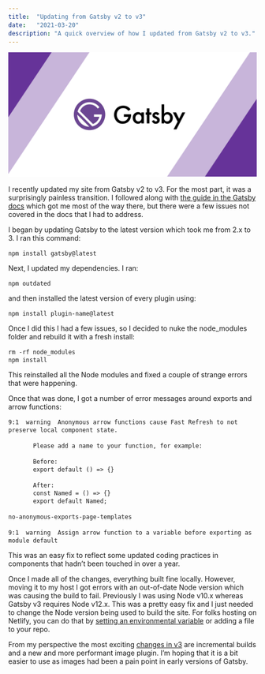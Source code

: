 ```yaml
---
title:  "Updating from Gatsby v2 to v3"
date:   "2021-03-20"
description: "A quick overview of how I updated from Gatsby v2 to v3."
---
```


![GatsbyJS](./../../images/gatsbyjs.png)

I recently updated my site from Gatsby v2 to v3. For the most part, it was a surprisingly painless transition. I followed along with [the guide in the Gatsby docs](https://www.gatsbyjs.com/docs/reference/release-notes/migrating-from-v2-to-v3/) which got me most of the way there, but there were a few issues not covered in the docs that I had to address.

I began by updating Gatsby to the latest version which took me from 2.x to 3. I ran this command:

```
npm install gatsby@latest
```

Next, I updated my dependencies. I ran:

```
npm outdated
```

and then installed the latest version of every plugin using:

```
npm install plugin-name@latest
```

Once I did this I had a few issues, so I decided to nuke the node_modules folder and rebuild it with a fresh install:

```
rm -rf node_modules
npm install
```

This reinstalled all the Node modules and fixed a couple of strange errors that were happening.

Once that was done, I got a number of error messages around exports and arrow functions:

```
9:1  warning  Anonymous arrow functions cause Fast Refresh to not preserve local component state.

       Please add a name to your function, for example:

       Before:
       export default () => {}

       After:
       const Named = () => {}
       export default Named;

no-anonymous-exports-page-templates

9:1  warning  Assign arrow function to a variable before exporting as module default
```

This was an easy fix to reflect some updated coding practices in components that hadn’t been touched in over a year. 

Once I made all of the changes, everything built fine locally. However, moving it to my host I got errors with an out-of-date Node version which was causing the build to fail. Previously I was using Node v10.x whereas Gatsby v3 requires Node v12.x. This was a pretty easy fix and I just needed to change the Node version being used to build the site. For folks hosting on Netlify, you can do that by [setting an environmental variable](https://docs.netlify.com/configure-builds/manage-dependencies/) or adding a file to your repo.

From my perspective the most exciting [changes in v3](https://www.gatsbyjs.com/docs/reference/release-notes/v3.0/) are incremental builds and a new and more performant image plugin. I’m hoping that it is a bit easier to use as images had been a pain point in early versions of Gatsby.